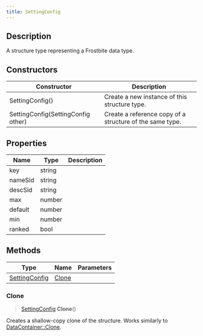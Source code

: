 ```yaml
---
title: SettingConfig
---
```

## Description

A structure type representing a Frostbite data type.

## Constructors

| Constructor                        | Description                                              |
| ---------------------------------- | -------------------------------------------------------- |
| SettingConfig()                    | Create a new instance of this structure type.            |
| SettingConfig(SettingConfig other) | Create a reference copy of a structure of the same type. |

## Properties

| Name    | Type   | Description |
| ------- | ------ | ----------- |
| key     | string |             |
| nameSid | string |             |
| descSid | string |             |
| max     | number |             |
| default | number |             |
| min     | number |             |
| ranked  | bool   |             |

## Methods

| Type                           | Name            | Parameters |
| ------------------------------ | --------------- | ---------- |
| [SettingConfig](/vext/ref/fb/settingconfig/) | [Clone](#clone) |            |

### Clone

> [SettingConfig](/vext/ref/fb/settingconfig/) **Clone**()

Creates a shallow-copy clone of the structure. Works similarly to [DataContainer::Clone](/vext/ref/shared/class/datacontainer#clone).
